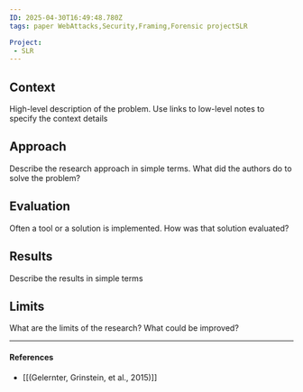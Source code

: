 ```yaml
---
ID: 2025-04-30T16:49:48.780Z
tags: paper WebAttacks,Security,Framing,Forensic projectSLR

Project:
 - SLR
---
```

## Context

High-level description of the problem. Use links to low-level notes to specify the context details

## Approach

Describe the research approach in simple terms. What did the authors do to solve the problem?

## Evaluation

Often a tool or a solution is implemented. How was that solution evaluated?

## Results

Describe the results in simple terms

## Limits

What are the limits of the research? What could be improved?

---
#### References
- [[(Gelernter, Grinstein, et al., 2015)]]
